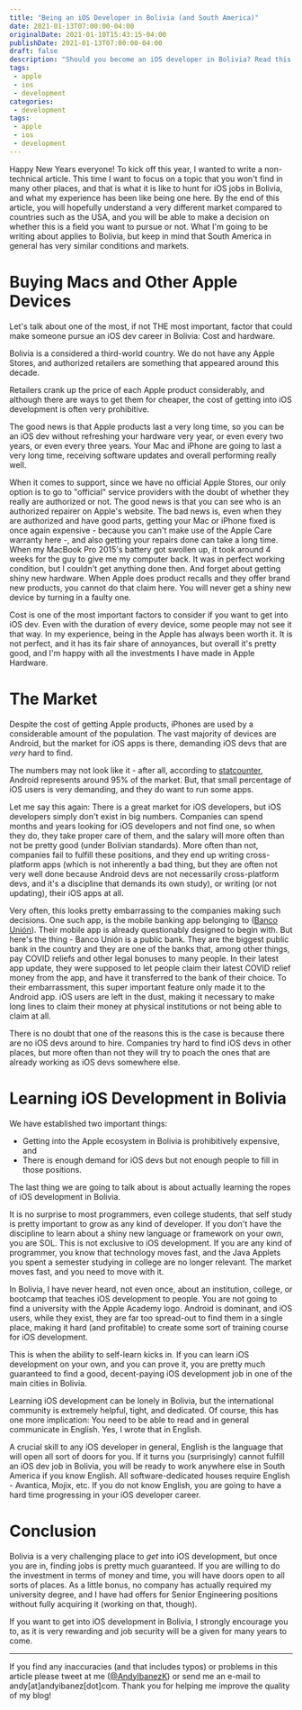 ```yaml
---
title: "Being an iOS Developer in Bolivia (and South America)"
date: 2021-01-13T07:00:00-04:00
originalDate: 2021-01-10T15:43:15-04:00
publishDate: 2021-01-13T07:00:00-04:00
draft: false
description: "Should you become an iOS developer in Bolivia? Read this post to find out."
tags:
 - apple
 - ios
 - development
categories:
 - development
tags:
 - apple
 - ios
 - development
---
```


Happy New Years everyone! To kick off this year, I wanted to write a non-technical article. This time I want to focus on a topic that you won't find in many other places, and that is what it is like to hunt for iOS jobs in Bolivia, and what my experience has been like being one here. By the end of this article, you will hopefully understand a very different market compared to countries such as the USA, and you will be able to make a decision on whether this is a field you want to pursue or not. What I'm going to be writing about applies to Bolivia, but keep in mind that South America in general has very similar conditions and markets.

# Buying Macs and Other Apple Devices

Let's talk about one of the most, if not THE most important, factor that could make someone pursue an iOS dev career in Bolivia: Cost and hardware.

Bolivia is a considered a third-world country. We do not have any Apple Stores, and authorized retailers are something that appeared around this decade.

Retailers crank up the price of each Apple product considerably, and although there are ways to get them for cheaper, the cost of getting into iOS development is often very prohibitive.

The good news is that Apple products last a very long time, so you can be an iOS dev without refreshing your hardware very year, or even every two years, or even every three years. Your Mac and iPhone are going to last a very long time, receiving software updates and overall performing really well.

When it comes to support, since we have no official Apple Stores, our only option is to go to "official" service providers with the doubt of whether they really are authorized or not. The good news is that you can see who is an authorized repairer on Apple's website. The bad news is, even when they are authorized and have good parts, getting your Mac or iPhone fixed is once again expensive - because you can't make use of the Apple Care warranty here -, and also getting your repairs done can take a long time. When my MacBook Pro 2015's battery got swollen up, it took around 4 weeks for the guy to give me my computer back. It was in perfect working condition, but I couldn't get anything done then. And forget about getting shiny new hardware. When Apple does product recalls and they offer brand new products, you cannot do that claim here. You will never get a shiny new device by turning in a faulty one.

Cost is one of the most important factors to consider if you want to get into iOS dev. Even with the duration of every device, some people may not see it that way. In my experience, being in the Apple has always been worth it. It is not perfect, and it has its fair share of annoyances, but overall it's pretty good, and I'm happy with all the investments I have made in Apple Hardware.

# The Market

Despite the cost of getting Apple products, iPhones are used by a considerable amount of the population. The vast majority of devices are Android, but the market for iOS apps is there, demanding iOS devs that are *very* hard to find.

The numbers may not look like it - after all, according to [statcounter](https://gs.statcounter.com/os-market-share/mobile/bolivia), Android represents around 95% of the market. But, that small percentage of iOS users is very demanding, and they do want to run some apps.

Let me say this again: There is a great market for iOS developers, but iOS developers simply don't exist in big numbers. Companies can spend months and years looking for iOS developers and not find one, so when they do, they take proper care of them, and the salary will more often than not be pretty good (under Bolivian standards). More often than not, companies fail to fulfill these positions, and they end up writing cross-platform apps (which is not inherently a bad thing, but they are often not very well done because Android devs are not necessarily cross-platform devs, and it's a discipline that demands its own study), or writing (or not updating), their iOS apps at all.

Very often, this looks pretty embarrassing to the companies making such decisions. One such app, is the mobile banking app belonging to ([Banco Unión](https://bancounion.com.bo/)). Their mobile app is already questionably designed to begin with. But here's the thing - Banco Unión is a public bank. They are the biggest public bank in the country and they are one of the banks that, among other things, pay COVID reliefs and other legal bonuses to many people. In their latest app update, they were supposed to let people claim their latest COVID relief money from the app, and have it transferred to the bank of their choice. To their embarrassment, this super important feature only made it to the Android app. iOS users are left in the dust, making it necessary to make long lines to claim their money at physical institutions or not being able to claim at all.

There is no doubt that one of the reasons this is the case is because there are no iOS devs around to hire. Companies try hard to find iOS devs in other places, but more often than not they will try to poach the ones that are already working as iOS devs somewhere else.

# Learning iOS Development in Bolivia

We have established two important things:

* Getting into the Apple ecosystem in Bolivia is prohibitively expensive, and
* There is enough demand for iOS devs but not enough people to fill in those positions.

The last thing we are going to talk about is about actually learning the ropes of iOS development in Bolivia.

It is no surprise to most programmers, even college students, that self study is pretty important to grow as any kind of developer. If you don't have the discipline to learn about a shiny new language or framework on your own, you are SOL. This is not exclusive to iOS development. If you are any kind of programmer, you know that technology moves fast, and the Java Applets you spent a semester studying in college are no longer relevant. The market moves fast, and you need to move with it.

In Bolivia, I have never heard, not even once, about an institution, college, or bootcamp that teaches iOS development to people. You are not going to find a university with the Apple Academy logo. Android is dominant, and iOS users, while they exist, they are far too spread-out to find them in a single place, making it hard (and profitable) to create some sort of training course for iOS development.

This is when the ability to self-learn kicks in. If you can learn iOS development on your own, and you can prove it, you are pretty much guaranteed to find a good, decent-paying iOS development job in one of the main cities in Bolivia.

Learning iOS development can be lonely in Bolivia, but the international community is extremely helpful, tight, and dedicated. Of course, this has one more implication: You need to be able to read and in general communicate in English. Yes, I wrote that in English.

A crucial skill to any iOS developer in general, English is the language that will open all sort of doors for you. If it turns you (surprisingly) cannot fulfill an iOS dev job in Bolivia, you will be ready to work anywhere else in South America if you know English. All software-dedicated houses require English - Avantica, Mojix, etc. If you do not know English, you are going to have a hard time progressing in your iOS developer career.

# Conclusion

Bolivia is a very challenging place to *get* into iOS development, but once you are in, finding jobs is pretty much guaranteed. If you are willing to do the investment in terms of money and time, you will have doors open to all sorts of places. As a little bonus, no company has actually required my university degree, and I have had offers for Senior Engineering positions without fully acquiring it (working on that, though).

If you want to get into iOS development in Bolivia, I strongly encourage you to, as it is very rewarding and job security will be a given for many years to come.

<hr>

If you find any inaccuracies (and that includes typos) or problems in this article please tweet at me ([@AndyIbanezK](https://twitter.com/AndyIbanezK)) or send me an e-mail to andy[at]andyibanez[dot]com. Thank you for helping me improve the quality of my blog!